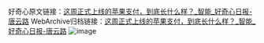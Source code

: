 好奇心原文链接：[这周正式上线的苹果支付，到底长什么样？_智能_好奇心日报-唐云路](https://www.qdaily.com/articles/2811.html)
WebArchive归档链接：[这周正式上线的苹果支付，到底长什么样？_智能_好奇心日报-唐云路](http://web.archive.org/web/20190623151448/https://www.qdaily.com/articles/2811.html)
![image](http://ww3.sinaimg.cn/large/007d5XDply1g3v6mwtf2lj30u03iv7wh)